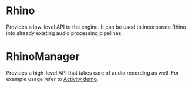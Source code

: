 # Rhino

Provides a low-level API to the engine. It can be used to incorporate Rhino into already existing audio processing
pipelines.

# RhinoManager

Provides a high-level API that takes care of audio recording as well. For example usage refer to
[Activity demo](/demo/android/Activity).
